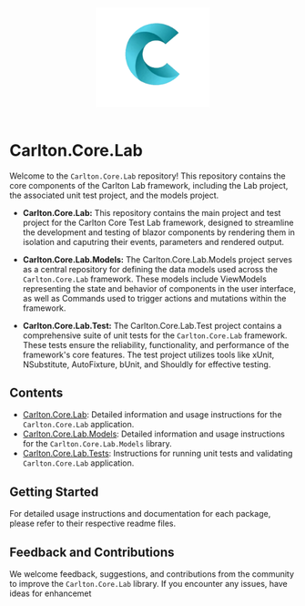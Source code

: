 
<div align="center">
    <img src="../../images/CarltonLogo.png" alt="Carlton Logo" width="200" />
</div>
</br>

# Carlton.Core.Lab

Welcome to the `Carlton.Core.Lab` repository! This repository contains the core components of the Carlton Lab framework, including the Lab project, the associated unit test project, and the models project.

- **Carlton.Core.Lab:** This repository contains the main project and test project for the Carlton Core Test Lab framework, designed to streamline the development and testing of blazor components by rendering them in isolation and caputring their events, parameters and rendered output.

- **Carlton.Core.Lab.Models:** The Carlton.Core.Lab.Models project serves as a central repository for defining the data models used across the `Carlton.Core.Lab` framework. These models include ViewModels representing the state and behavior of components in the user interface, as well as Commands used to trigger actions and mutations within the framework.

- **Carlton.Core.Lab.Test:** The Carlton.Core.Lab.Test project contains a comprehensive suite of unit tests for the `Carlton.Core.Lab` framework. These tests ensure the reliability, functionality, and performance of the framework's core features. The test project utilizes tools like xUnit, NSubstitute, AutoFixture, bUnit, and Shouldly for effective testing.

## Contents

- [Carlton.Core.Lab](./Carlton.Core.Lab/README.md): Detailed information and usage instructions for the `Carlton.Core.Lab` application.
- [Carlton.Core.Lab.Models](./Carlton.Core.Lab.Models/README.md):  Detailed information and usage instructions for the `Carlton.Core.Lab.Models` library.
- [Carlton.Core.Lab.Tests](./Carlton.Core.Lab.Tests/README.md): Instructions for running unit tests and validating `Carlton.Core.Lab` application.

## Getting Started

For detailed usage instructions and documentation for each package, please refer to their respective readme files.

## Feedback and Contributions

We welcome feedback, suggestions, and contributions from the community to improve the `Carlton.Core.Lab` library. If you encounter any issues, have ideas for enhancemet
